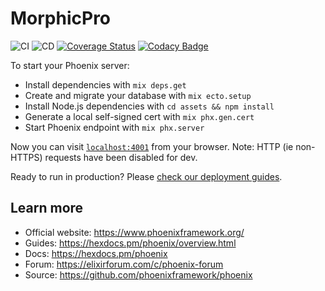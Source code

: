 # MorphicPro

![CI](https://github.com/joshchernoff/morphic.pro/workflows/CI/badge.svg) ![CD](https://github.com/joshchernoff/morphic.pro/workflows/CD/badge.svg) [![Coverage Status](https://coveralls.io/repos/github/joshchernoff/morphic.pro/badge.svg?branch=master)](https://coveralls.io/github/joshchernoff/morphic.pro?branch=master) [![Codacy Badge](https://api.codacy.com/project/badge/Grade/931deebcbecb482db6e3aabd6c325df5)](https://app.codacy.com/manual/joshchernoff/morphic.pro?utm_source=github.com&utm_medium=referral&utm_content=joshchernoff/morphic.pro&utm_campaign=Badge_Grade_Dashboard)

To start your Phoenix server:

- Install dependencies with `mix deps.get`
- Create and migrate your database with `mix ecto.setup`
- Install Node.js dependencies with `cd assets && npm install`
- Generate a local self-signed cert with `mix phx.gen.cert`
- Start Phoenix endpoint with `mix phx.server`

Now you can visit [`localhost:4001`](https://localhost:4001) from your browser.
Note: HTTP (ie non-HTTPS) requests have been disabled for dev.

Ready to run in production? Please [check our deployment guides](https://hexdocs.pm/phoenix/deployment.html).

## Learn more

- Official website: https://www.phoenixframework.org/
- Guides: https://hexdocs.pm/phoenix/overview.html
- Docs: https://hexdocs.pm/phoenix
- Forum: https://elixirforum.com/c/phoenix-forum
- Source: https://github.com/phoenixframework/phoenix
